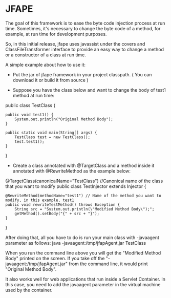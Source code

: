 # JFAPE

The goal of this framework is to ease the byte code injection process at run time. Sometimes, it's necessary to change the byte code of a method, for example, at run time for development purposes.

So, in this initial release, jfape uses javassist under the covers and ClassFileTransformer interface to provide an easy way to change a method or a constructor of a class at run time.

A simple example about how to use it:

- Put the jar of jfape framework in your project classpath. ( You can download it or build it from source )

- Suppose you have the class below and want to change the body of test1 method at run time:

public class TestClass {

	public void test1() {
		System.out.println("Original Method Body");
	}
	
	public static void main(String[] args) {
		TestClass test = new TestClass();
		test.test1();
	}
	
}

- Create a class annotated with @TargetClass and a method inside it annotated with @RewriteMethod as the example below:

@TargetClass(canonicalName="TestClass") //Canonical name of the class that you want to modify
public class TestInjector extends Injector {

	@RewriteMethod(methodName="test1") // Name of the method you want to modify, in this example, test1
	public void rewriteTestMethod() throws Exception {
		String src = "System.out.println(\"Modified Method Body\");";
		getMethod().setBody("{" + src + "}");
	}
	
} 

After doing that, all you have to do is run your main class with -javaagent parameter as follows:
java -javaagent:/tmp/jfapAgent.jar TestClass

When you run the command line above you will get the "Modified Method Body" printed on the screen. If you take off the "-javaagent:/tmp/jfapAgent.jar" from the command line, it would print "Original Method Body".

It also works well for web applications that run inside a Servlet Container. In this case, you need to add the javaagent parameter in the virtual machine used by the container.

